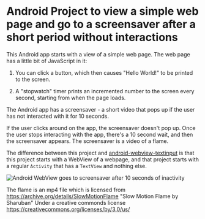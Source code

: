 # Android Project to view a simple web page and go to a screensaver after a short period without interactions

This Android app starts with a view of a simple web page. The web page has a little bit of JavaScript in it:

1. You can click a button, which then causes "Hello World!" to be printed to the screen.

2. A "stopwatch" timer prints an incremented number to the screen every second, starting from when the page loads.

The Android app has a screensaver - a short video that pops up if the user has not interacted with it for 10 seconds.

If the user clicks around on the app, the screensaver doesn't pop up. Once the user stops interacting with the app, there's a 10 second wait, and then the screensaver appears. The screensaver is a video of a flame.

The difference between this project and [android-webview-textinput](https://github.com/fullStackOasis/android-webview-textinput) is that this project starts with a WebView of a webpage, and that project starts with a regular `Activity` that has a `TextView` and nothing else.

![Android WebView goes to screensaver after 10 seconds of inactivity](https://raw.githubusercontent.com/fullStackOasis/android-webview-screensaver-ontouch/master/webview-screensaver-ontouch.gif)

The flame is an mp4 file which is licensed from https://archive.org/details/SlowMotionFlame "Slow Motion Flame by Sharuban" Under a creative commonds license https://creativecommons.org/licenses/by/3.0/us/
